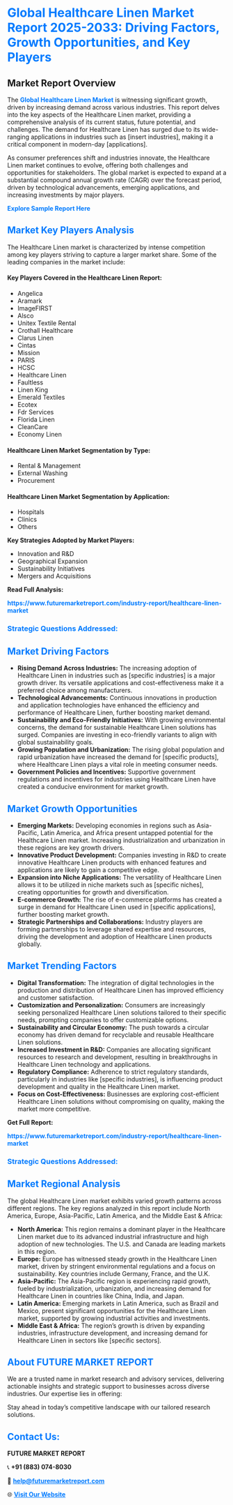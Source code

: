 <h1 style="color: #007BFF;">Global Healthcare Linen Market Report 2025-2033: Driving Factors, Growth Opportunities, and Key Players</h1>

<section id="overview">
<h2>Market Report Overview</h2>
<p>The <a href="https://www.futuremarketreport.com/industry-report/healthcare-linen-market" style="color: #007BFF; text-decoration: none;"><strong>Global Healthcare Linen Market</strong></a> is witnessing significant growth, driven by increasing demand across various industries. This report delves into the key aspects of the Healthcare Linen market, providing a comprehensive analysis of its current status, future potential, and challenges. The demand for Healthcare Linen has surged due to its wide-ranging applications in industries such as [insert industries], making it a critical component in modern-day [applications].</p>
<p>As consumer preferences shift and industries innovate, the Healthcare Linen market continues to evolve, offering both challenges and opportunities for stakeholders. The global market is expected to expand at a substantial compound annual growth rate (CAGR) over the forecast period, driven by technological advancements, emerging applications, and increasing investments by major players.</p>
</section>

<section id="overview">
<p><a href="https://www.futuremarketreport.com/request-sample/reportId=57031" style="color: #007BFF; text-decoration: none;"><strong>Explore Sample Report Here</strong></a></p>
</section>

<section id="key-players">
<h2 style="color: #007BFF;">Market Key Players Analysis</h2>
<p>The Healthcare Linen market is characterized by intense competition among key players striving to capture a larger market share. Some of the leading companies in the market include:</p>
<h4>Key Players Covered in the Healthcare Linen Report:</h4>
<ul><li>Angelica</li><li>Aramark</li><li>ImageFIRST</li><li>Alsco</li><li>Unitex Textile Rental</li><li>Crothall Healthcare</li><li>Clarus Linen</li><li>Cintas</li><li>Mission</li><li>PARIS</li><li>HCSC</li><li>Healthcare Linen</li><li>Faultless</li><li>Linen King</li><li>Emerald Textiles</li><li>Ecotex</li><li>Fdr Services</li><li>Florida Linen</li><li>CleanCare</li><li>Economy Linen</li></ul>
<h4>Healthcare Linen Market Segmentation by Type:</h4>
<ul><li>Rental &amp; Management</li><li>External Washing</li><li>Procurement</li></ul>

<h4>Healthcare Linen Market Segmentation by Application:</h4>
<ul><li>Hospitals</li><li>Clinics</li><li>Others</li></ul>
<p><strong>Key Strategies Adopted by Market Players:</strong></p>
<ul>
<li>Innovation and R&D</li>
<li>Geographical Expansion</li>
<li>Sustainability Initiatives</li>
<li>Mergers and Acquisitions</li>
</ul>
</section>

<section>
<p><strong>Read Full Analysis: </strong></p><a href="https://www.futuremarketreport.com/industry-report/healthcare-linen-market" style="color: #007BFF; text-decoration: none;"><strong>https://www.futuremarketreport.com/industry-report/healthcare-linen-market</strong></a>
<h3 style="color: #007BFF;">Strategic Questions Addressed:</h3>
</section>

<section id="driving-factors">
<h2 style="color: #007BFF;">Market Driving Factors</h2>
<ul>
<li><strong>Rising Demand Across Industries:</strong> The increasing adoption of Healthcare Linen in industries such as [specific industries] is a major growth driver. Its versatile applications and cost-effectiveness make it a preferred choice among manufacturers.</li>
<li><strong>Technological Advancements:</strong> Continuous innovations in production and application technologies have enhanced the efficiency and performance of Healthcare Linen, further boosting market demand.</li>
<li><strong>Sustainability and Eco-Friendly Initiatives:</strong> With growing environmental concerns, the demand for sustainable Healthcare Linen solutions has surged. Companies are investing in eco-friendly variants to align with global sustainability goals.</li>
<li><strong>Growing Population and Urbanization:</strong> The rising global population and rapid urbanization have increased the demand for [specific products], where Healthcare Linen plays a vital role in meeting consumer needs.</li>
<li><strong>Government Policies and Incentives:</strong> Supportive government regulations and incentives for industries using Healthcare Linen have created a conducive environment for market growth.</li>
</ul>
</section>

<section id="growth-opportunities">
<h2 style="color: #007BFF;">Market Growth Opportunities</h2>
<ul>
<li><strong>Emerging Markets:</strong> Developing economies in regions such as Asia-Pacific, Latin America, and Africa present untapped potential for the Healthcare Linen market. Increasing industrialization and urbanization in these regions are key growth drivers.</li>
<li><strong>Innovative Product Development:</strong> Companies investing in R&D to create innovative Healthcare Linen products with enhanced features and applications are likely to gain a competitive edge.</li>
<li><strong>Expansion into Niche Applications:</strong> The versatility of Healthcare Linen allows it to be utilized in niche markets such as [specific niches], creating opportunities for growth and diversification.</li>
<li><strong>E-commerce Growth:</strong> The rise of e-commerce platforms has created a surge in demand for Healthcare Linen used in [specific applications], further boosting market growth.</li>
<li><strong>Strategic Partnerships and Collaborations:</strong> Industry players are forming partnerships to leverage shared expertise and resources, driving the development and adoption of Healthcare Linen products globally.</li>
</ul>
</section>

<section id="trending-factors">
<h2 style="color: #007BFF;">Market Trending Factors</h2>
<ul>
<li><strong>Digital Transformation:</strong> The integration of digital technologies in the production and distribution of Healthcare Linen has improved efficiency and customer satisfaction.</li>
<li><strong>Customization and Personalization:</strong> Consumers are increasingly seeking personalized Healthcare Linen solutions tailored to their specific needs, prompting companies to offer customizable options.</li>
<li><strong>Sustainability and Circular Economy:</strong> The push towards a circular economy has driven demand for recyclable and reusable Healthcare Linen solutions.</li>
<li><strong>Increased Investment in R&D:</strong> Companies are allocating significant resources to research and development, resulting in breakthroughs in Healthcare Linen technology and applications.</li>
<li><strong>Regulatory Compliance:</strong> Adherence to strict regulatory standards, particularly in industries like [specific industries], is influencing product development and quality in the Healthcare Linen market.</li>
<li><strong>Focus on Cost-Effectiveness:</strong> Businesses are exploring cost-efficient Healthcare Linen solutions without compromising on quality, making the market more competitive.</li>
</ul>
</section>

<section>
<p><strong>Get Full Report: </strong></p><a href="https://www.futuremarketreport.com/industry-report/healthcare-linen-market" style="color: #007BFF; text-decoration: none;"><strong>https://www.futuremarketreport.com/industry-report/healthcare-linen-market</strong></a>
<h3 style="color: #007BFF;">Strategic Questions Addressed:</h3>
</section>


<section id="regional-analysis">
<h2 style="color: #007BFF;">Market Regional Analysis</h2>
<p>The global Healthcare Linen market exhibits varied growth patterns across different regions. The key regions analyzed in this report include North America, Europe, Asia-Pacific, Latin America, and the Middle East & Africa:</p>
<ul>
<li><strong>North America:</strong> This region remains a dominant player in the Healthcare Linen market due to its advanced industrial infrastructure and high adoption of new technologies. The U.S. and Canada are leading markets in this region.</li>
<li><strong>Europe:</strong> Europe has witnessed steady growth in the Healthcare Linen market, driven by stringent environmental regulations and a focus on sustainability. Key countries include Germany, France, and the U.K.</li>
<li><strong>Asia-Pacific:</strong> The Asia-Pacific region is experiencing rapid growth, fueled by industrialization, urbanization, and increasing demand for Healthcare Linen in countries like China, India, and Japan.</li>
<li><strong>Latin America:</strong> Emerging markets in Latin America, such as Brazil and Mexico, present significant opportunities for the Healthcare Linen market, supported by growing industrial activities and investments.</li>
<li><strong>Middle East & Africa:</strong> The region’s growth is driven by expanding industries, infrastructure development, and increasing demand for Healthcare Linen in sectors like [specific sectors].</li>
</ul>
</section>

<footer>
<h2 style="color: #007BFF;">About FUTURE MARKET REPORT</h2>
<p>We are a trusted name in market research and advisory services, delivering actionable insights and strategic support to businesses across diverse industries. Our expertise lies in offering:</p>

<p>Stay ahead in today’s competitive landscape with our tailored research solutions.</p>

<h2 style="color: #007BFF;">Contact Us:</h2>
<p><strong>FUTURE MARKET REPORT</strong></p>
<p>📞 <strong>+91 (883) 074-8030</strong></p>
<p>📧 <strong><a href="mailto:help@futuremarketreport.com" style="color: #007BFF;">help@futuremarketreport.com</a></strong></p>
<p>🌐 <strong><a href="https://www.futuremarketreport.com/" style="color: #007BFF;">Visit Our Website</a></strong></p>
</footer>
